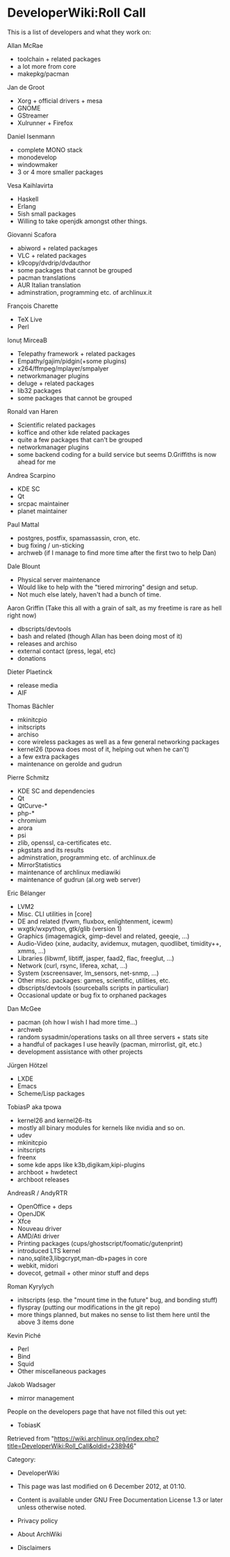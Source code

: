 DeveloperWiki:Roll Call
=======================

This is a list of developers and what they work on:

Allan McRae

-   toolchain + related packages
-   a lot more from core
-   makepkg/pacman

Jan de Groot

-   Xorg + official drivers + mesa
-   GNOME
-   GStreamer
-   Xulrunner + Firefox

Daniel Isenmann

-   complete MONO stack
-   monodevelop
-   windowmaker
-   3 or 4 more smaller packages

Vesa Kaihlavirta

-   Haskell
-   Erlang
-   5ish small packages
-   Willing to take openjdk amongst other things.

Giovanni Scafora

-   abiword + related packages
-   VLC + related packages
-   k9copy/dvdrip/dvdauthor
-   some packages that cannot be grouped
-   pacman translations
-   AUR Italian translation
-   adminstration, programming etc. of archlinux.it

François Charette

-   TeX Live
-   Perl

Ionuț MirceaB

-   Telepathy framework + related packages
-   Empathy/gajim/pidgin(+some plugins)
-   x264/ffmpeg/mplayer/smpalyer
-   networkmanager plugins
-   deluge + related packages
-   lib32 packages
-   some packages that cannot be grouped

Ronald van Haren

-   Scientific related packages
-   koffice and other kde related packages
-   quite a few packages that can't be grouped
-   networkmanager plugins
-   some backend coding for a build service but seems D.Griffiths is now
    ahead for me

Andrea Scarpino

-   KDE SC
-   Qt
-   srcpac maintainer
-   planet maintainer

Paul Mattal

-   postgres, postfix, spamassassin, cron, etc.
-   bug fixing / un-sticking
-   archweb (if I manage to find more time after the first two to help
    Dan)

Dale Blount

-   Physical server maintenance
-   Would like to help with the "tiered mirroring" design and setup.
-   Not much else lately, haven't had a bunch of time.

Aaron Griffin (Take this all with a grain of salt, as my freetime is
rare as hell right now)

-   dbscripts/devtools
-   bash and related (though Allan has been doing most of it)
-   releases and archiso
-   external contact (press, legal, etc)
-   donations

Dieter Plaetinck

-   release media
-   AIF

Thomas Bächler

-   mkinitcpio
-   initscripts
-   archiso
-   core wireless packages as well as a few general networking packages
-   kernel26 (tpowa does most of it, helping out when he can't)
-   a few extra packages
-   maintenance on gerolde and gudrun

Pierre Schmitz

-   KDE SC and dependencies
-   Qt
-   QtCurve-*
-   php-*
-   chromium
-   arora
-   psi
-   zlib, openssl, ca-certificates etc.
-   pkgstats and its results
-   adminstration, programming etc. of archlinux.de
-   MirrorStatistics
-   maintenance of archlinux mediawiki
-   maintenance of gudrun (al.org web server)

Eric Bélanger

-   LVM2
-   Misc. CLI utilities in [core]
-   DE and related (fvwm, fluxbox, enlightenment, icewm)
-   wxgtk/wxpython, gtk/glib (version 1)
-   Graphics (imagemagick, gimp-devel and related, geeqie, ...)
-   Audio-Video (xine, audacity, avidemux, mutagen, quodlibet,
    timidity++, xmms, ...)
-   Libraries (libwmf, libtiff, jasper, faad2, flac, freeglut, ...)
-   Network (curl, rsync, liferea, xchat, ...)
-   System (xscreensaver, lm_sensors, net-snmp, ...)
-   Other misc. packages: games, scientific, utilities, etc.
-   dbscripts/devtools (sourceballs scripts in particuliar)
-   Occasional update or bug fix to orphaned packages

Dan McGee

-   pacman (oh how I wish I had more time...)
-   archweb
-   random sysadmin/operations tasks on all three servers + stats site
-   a handful of packages I use heavily (pacman, mirrorlist, git, etc.)
-   development assistance with other projects

Jürgen Hötzel

-   LXDE
-   Emacs
-   Scheme/Lisp packages

TobiasP aka tpowa

-   kernel26 and kernel26-lts
-   mostly all binary modules for kernels like nvidia and so on.
-   udev
-   mkinitcpio
-   initscripts
-   freenx
-   some kde apps like k3b,digikam,kipi-plugins
-   archboot + hwdetect
-   archboot releases

AndreasR / AndyRTR

-   OpenOffice + deps
-   OpenJDK
-   Xfce
-   Nouveau driver
-   AMD/Ati driver
-   Printing packages (cups/ghostscript/foomatic/gutenprint)
-   introduced LTS kernel
-   nano,sqlite3,libgcrypt,man-db+pages in core
-   webkit, midori
-   dovecot, getmail + other minor stuff and deps

Roman Kyrylych

-   initscripts (esp. the "mount time in the future" bug, and bonding
    stuff)
-   flyspray (putting our modifications in the git repo)
-   more things planned, but makes no sense to list them here until the
    above 3 items done

Kevin Piché

-   Perl
-   Bind
-   Squid
-   Other miscellaneous packages

Jakob Wadsager

-   mirror management

People on the developers page that have not filled this out yet:

-   TobiasK

Retrieved from
"https://wiki.archlinux.org/index.php?title=DeveloperWiki:Roll_Call&oldid=238946"

Category:

-   DeveloperWiki

-   This page was last modified on 6 December 2012, at 01:10.
-   Content is available under GNU Free Documentation License 1.3 or
    later unless otherwise noted.
-   Privacy policy
-   About ArchWiki
-   Disclaimers

